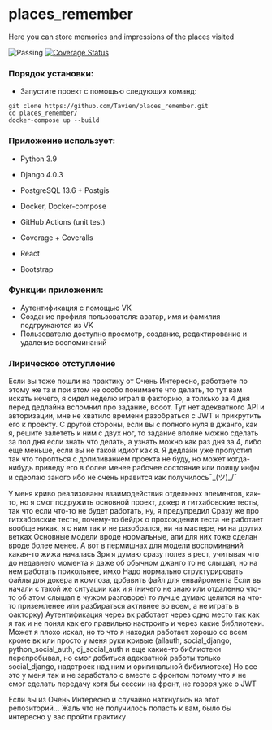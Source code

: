 # places_remember
Here you can store memories and impressions of the places visited

![Passing](https://github.com/Tavien/places_remember/actions/workflows/django_tests.yml/badge.svg?event=push)
[![Coverage Status](https://coveralls.io/repos/github/Tavien/places_remember/badge.svg?branch=master)](https://coveralls.io/github/Tavien/places_remember?branch=master)

### Порядок установки:

- Запустите проект с помощью следующих команд:
```
git clone https://github.com/Tavien/places_remember.git
cd places_remember/
docker-compose up --build
```

### Приложение использует:

- Python 3.9
- Django 4.0.3
- PostgreSQL 13.6 + Postgis
- Docker, Docker-compose
- GitHub Actions (unit test)
- Coverage + Coveralls

- React
- Bootstrap

### Функции приложения:

- Аутентификация с помощью VK
- Создание профиля пользователя: аватар, имя и фамилия подгружаются из VK
- Пользователю доступно просмотр, создание, редактирование и удаление воспоминаний

### Лирическое отступление

Если вы тоже пошли на практику от Очень Интересно, работаете по этому же тз и при этом не особо понимаете что делать, то тут вам искать нечего, я сидел неделю играл в факторию, а толкько за 4 дня перед дедлайна вспомнил про задание, вооот. Тут нет адекватного API и авторизации, мне не хватило времени разобраться с JWT и прикрутить его к проекту. С другой стороны, если вы с полного нуля в джанго, как я, решите залететь к ним с двух ног, то задание вполне можно сделать за пол дня если знать что делать, а узнать можно как раз дня за 4, либо еще меньше, если вы не такой идиот как я. Я дедлайн уже пропустил так что торопться с допиливанием проекта не буду, но может когда-нибудь приведу его в более менее рабочее состояние или поищу инфы и сдеолаю заного ибо не очень нравится как получилось¯\_(ツ)_/¯

У меня криво реализованы взаимодействия отдельных элементов, как-то, но я смог подружить основной проект, докер и гитхабовские тесты, так что если что-то не будет работать, ну, я предупредил
Сразу же про гитхабовские тесты, почему-то бейдж о прохождении теста не работает вообще никак, я с ним так и не разобрался, ни на мастере, ни на других ветках
Основные модели вроде нормальные, апи для них тоже сделан вроде более менее. А вот в пермишнах для модели воспоминаний какая-то жижа началась
Зря я думаю сразу полез в рест, учитывая что до недавнего момента я даже об обычном джанго то не слышал, но на нем работать прикольнее, имхо
Надо нормально структурировать файлы для докера и композа, добавить файл для енвайромента
Если вы начали с такой же ситуации как и я (ничего не знаю или отдаленно что-то об этом слышал в чужом разговоре) то лучше думаю целится на что-то приземленее или разбираться активнее во всем, а не играть в факторку)
Аутентификация через вк работает через одно место так как я так и не понял как его правильно настроить и через какие библиотеки. Может я плохо искал, но то что я находил работает хорошо со всем кроме вк или просто у меня руки кривые (allauth, social_django, python_social_auth, dj_social_auth и еще какие-то библиотеки перепробывал, но смог добиться адекватной работы только social_django, надстроек над ним и оригинальной бибилиотеке) Но все это у меня так и не заработало с вместе с фронтом потому что я не смог сделать передачу хотя бы сессии на фронт, не говоря уже о JWT


Если вы из Очень Интересно и случайно наткнулись на этот репозиторий... Жаль что не получилось попасть к вам, было бы интересно у вас пройти практику
